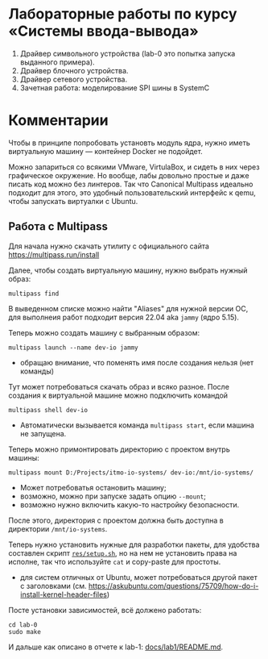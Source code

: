 # Лабораторные работы по курсу «Системы ввода-вывода»

1. Драйвер cимвольного устройства (lab-0 это попытка запуска выданного примера).
2. Драйвер блочного устройства.
3. Драйвер сетевого устройства.
4. Зачетная работа: моделирование SPI шины в SystemC

# Комментарии

Чтобы в принципе попробовать установть модуль ядра, нужно иметь 
виртуальную машину — контейнер Docker не подойдет. 

Можно запариться со всякими VMware, VirtulaBox, и сидеть в них через
графическое окружение. Но вообще, лабы довольно простые и даже писать код можно
без линтеров. Так что Canonical Multipass идеально подходит для этого, это
удобный пользовательский интерфейс к qemu, чтобы запускать виртуалки с Ubuntu.

## Работа с Multipass

Для начала нужно скачать утилиту с официального сайта https://multipass.run/install

Далее, чтобы создать виртуальную машину, нужно выбрать нужный образ:

```shell
multipass find
```

В выведенном списке можно найти "Aliases" для нужной версии ОС, для выполнеия
работ подходит версия 22.04 aka `jammy` (ядро 5.15).

Теперь можно создать машину с выбранным образом:

```shell
multipass launch --name dev-io jammy
```
- обращаю внимание, что поменять имя после создания нельзя (нет команды)

Тут может потребоваться скачать образ и всяко разное. После создания к
виртуальной машине можно подключить командой

```shell
multipass shell dev-io
```
- Автоматически вызывается команда `multipass start`, если машина не запущена.

Теперь можно примонтировать директорию с проектом внутрь машины:

```shell
multipass mount D:/Projects/itmo-io-systems/ dev-io:/mnt/io-systems/
```
- Может потребоватья остановить машину;
- возможно, можно при запуске задать опцию `--mount`;
- возможно нужно включить какую-то настройку безопасности.

После этого, директория с проектом должна быть доступна в директории
`/mnt/io-systems`.

Теперь нужно установить нужные для разработки пакеты, для удобства составлен
скрипт [`res/setup.sh`](./res/setup.sh), но на нем не установить права на
исполне, так что используйте `cat` и copy-paste для простоты.

- для систем отличных от Ubuntu, может потребоваться другой пакет с заголовками
  (см. https://askubuntu.com/questions/75709/how-do-i-install-kernel-header-files)

Посте установки зависимостей, всё должено работать:

```shell
cd lab-0
sudo make
```

И дальше как описано в отчете к lab-1: [docs/lab1/README.md](./docs/lab1/README.md).

